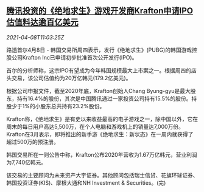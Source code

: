 <!--1617881463000-->
[腾讯投资的《绝地求生》游戏开发商Krafton申请IPO 估值料达逾百亿美元](https://cn.reuters.com/article/tencent-krafton-ipo-0408-idCNKBS2BV1JJ)
------

<div><i>2021-04-08T11:03:25Z</i></div><p>路透首尔4月8日 - 韩国交易所周四表示，发行《绝地求生》(PUBG)的韩国游戏控股公司Krafton Inc已申请初步批准首次公开发行(IPO)。</p><p>首尔的分析师称，这宗IPO有望成为今年韩国规模最大上市案之一。根据周四的店头交易，该公司估值约为20万亿韩元(179.2亿美元)。</p><p>根据公司申报文件，截至2020年底，Krafton创始人Chang Byung-gyu是最大股东，持有16.4%的股份，其次是中国腾讯通过一家投资公司持有15.5%的股份。持股少于1%的小股东总共持有23.2%股份。</p><p>Krafton称，《绝地求生》是有史以来收益最高的电子游戏之一，除中国以外，它在周末的每日用户高达5,500万，在个人电脑和游戏机上的销量达7,000万份。Krafton在3月表示，即将推出的新手游《绝地求生：新状态》在一周内就获得了超过500万的预注册。</p><p>韩国交易所在一则公告中称，Krafton公布2020年营收为1.67万亿韩元，营业利润为7,740亿韩元。</p><p>该交易的主要顾问为未来资产大宇证券。其他顾问包括瑞士信贷、花旗环球证券、韩国投资证券(KIS)、摩根大通和NH Investment &amp; Securities。(完)</p>
